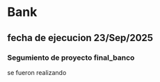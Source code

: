 # Bank
## fecha de ejecucion 23/Sep/2025
### Segumiento de proyecto final_banco

se fueron realizando 




